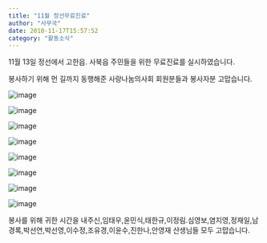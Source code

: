 ```yaml
---
title: "11월 정선무료진료"
author: "사무국"
date: 2010-11-17T15:57:52
category: "활동소식"
---
```


11월 13일 정선에서 고한읍. 사북읍 주민들을 위한 무료진료를 실시하였습니다.

봉사하기 위해 먼 길까지 동행해준 사랑나눔의사회 회원분들과 봉사자분 고맙습니다.

![image](/files/attach/images/2318/475/002/7ef1fec8094882a6d05015341e0cca4f.)

![image](/files/attach/images/2318/475/002/9436cd0b432d8eece6625f79452eaf15.)

![image](/files/attach/images/2318/475/002/348e3ca05fe19185198af42f8dd264c8.)

![image](/files/attach/images/2318/475/002/5132a1eb3b89fe51cc625c09a901c7de.)

![image](/files/attach/images/2318/475/002/ab4e7ec54b9e0954ad35048ea24fdba1.)

![image](/files/attach/images/2318/475/002/cda5472f1dee8d4934dff774d38bc1c4.)

![image](/files/attach/images/2318/475/002/ab3758e52a7262a85eb4878a25cdc32f.)

![image](/files/attach/images/2318/475/002/cbe2be304d618a92092d2433ef4fbfc2.)

봉사를 위해 귀한 시간을 내주신,임태우,윤민식,태한규,이정림.심영보,염지영,정재일,남경록,박선연,박선영,이수정,조유경,이윤수,진한나,안영재 산생님들 모두 고맙습니다.
